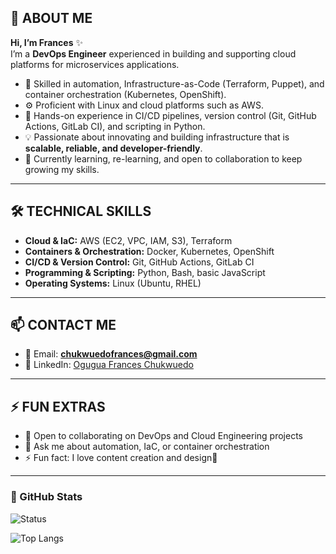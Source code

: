 ## 👋 ABOUT ME

**Hi, I’m Frances** ✨  
I’m a **DevOps Engineer** experienced in building and supporting cloud platforms for microservices applications.

- 🚀 Skilled in automation, Infrastructure-as-Code (Terraform, Puppet), and container orchestration (Kubernetes, OpenShift).
- ⚙️ Proficient with Linux and cloud platforms such as AWS.
- 🔄 Hands-on experience in CI/CD pipelines, version control (Git, GitHub Actions, GitLab CI), and scripting in Python.
- 💡 Passionate about innovating and building infrastructure that is **scalable, reliable, and developer-friendly**.
- 🌱 Currently learning, re-learning, and open to collaboration to keep growing my skills.

---

## 🛠 TECHNICAL SKILLS

- **Cloud & IaC:** AWS (EC2, VPC, IAM, S3), Terraform
- **Containers & Orchestration:** Docker, Kubernetes, OpenShift
- **CI/CD & Version Control:** Git, GitHub Actions, GitLab CI
- **Programming & Scripting:** Python, Bash, basic JavaScript
- **Operating Systems:** Linux (Ubuntu, RHEL)

---

## 📫 CONTACT ME

- 📧 Email: **chukwuedofrances@gmail.com**
- 💼 LinkedIn: [Ogugua Frances Chukwuedo](https://www.linkedin.com/in/oguguafranceschukwuedo/)

---

## ⚡ FUN EXTRAS

- 👯 Open to collaborating on DevOps and Cloud Engineering projects
- 💬 Ask me about automation, IaC, or container orchestration
- ⚡ Fun fact: I love content creation and design🎨

---

### 🌟 GitHub Stats

![Status](https://img.shields.io/badge/Status-Open%20to%20Work-2ea44f?style=for-the-badge&logo=opensourceinitiative&logoColor=white)


![Top Langs](https://github-readme-stats.vercel.app/api/top-langs/?username=OguFran&layout=compact&theme=radical)
